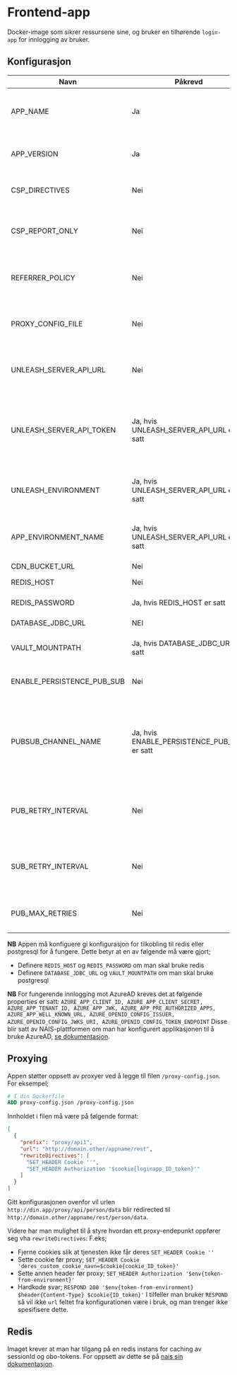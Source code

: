 # Frontend-app

Docker-image som sikrer ressursene sine, og bruker en tilhørende `login-app` for innlogging av bruker.

## Konfigurasjon

| Navn                       | Påkrevd                                     | Beskrivelse                                                                                                                                                                                           |
|----------------------------|---------------------------------------------|-------------------------------------------------------------------------------------------------------------------------------------------------------------------------------------------------------|
| APP_NAME                   | Ja                                          | Navn på applikasjonen. Dette vil bli brukt som context-path i appen.                                                                                                                                  |
| APP_VERSION                | Ja                                          | Version av applikasjonen. Er bare synlig på selftest-siden                                                                                                                                            |
| CSP_DIRECTIVES             | Nei                                         | CSP-header som skal brukes, default: `default-src: 'self'`                                                                                                                                            | 
| CSP_REPORT_ONLY            | Nei                                         | `true` eller `false`, styrer hvorvidt CSP skal være i `Report-Only` modus, default: `false`                                                                                                           |
| REFERRER_POLICY            | Nei                                         | Forhindrer at url-path blir sendt som http header ved lenke klikk. [Les mer her](https://developer.mozilla.org/en-US/docs/Web/HTTP/Headers/Referrer-Policy#examples), Default `origin`                |
| PROXY_CONFIG_FILE          | Nei                                         | Plassering av konfigurasjons-filen for proxy-oppsett. Default `/proxy-config.json`                                                                                                                    |
| UNLEASH_SERVER_API_URL     | Nei                                         | Url til unleash for om man ønsker å bruke unleash-evaluering i templates                                                                                                                              |
| UNLEASH_SERVER_API_TOKEN   | Ja, hvis UNLEASH_SERVER_API_URL er satt                                         | api token til unleash for om man ønsker å bruke unleash-evaluering i templates. Denne må deployes for appen man bruker imaget.                                                                                                                        |
| UNLEASH_ENVIRONMENT        | Ja, hvis UNLEASH_SERVER_API_URL er satt                                          | variant til unleash for om man ønsker å bruke unleash-evaluering i templates                                                                                                                          |
| APP_ENVIRONMENT_NAME       | Ja, hvis UNLEASH_SERVER_API_URL er satt                                          | Miljø til unleash for om man ønsker å bruke unleash-evaluering i templates                                                                                                                            |
| CDN_BUCKET_URL             | Nei                                         | Url til CDN-løsning                                                                                                                                                                                   |
| REDIS_HOST                 | Nei                                         | Host til redis-instans                                                                                                                                                                                |
| REDIS_PASSWORD             | Ja, hvis REDIS_HOST er satt                 | Passord til redis-instans                                                                                                                                                                             |
| DATABASE_JDBC_URL          | NEI                                         | Url for database tilkobling                                                                                                                                                                           |
| VAULT_MOUNTPATH            | Ja, hvis DATABASE_JDBC_URL er satt          | Vault path til brukernavn/passord for databasen                                                                                                                                                       |
| ENABLE_PERSISTENCE_PUB_SUB | Nei                                         | Skru på Pub/Sub for å synkronisere cache mellom podder                                                                                                                                                |
| PUBSUB_CHANNEL_NAME        | Ja, hvis ENABLE_PERSISTENCE_PUB_SUB er satt | Navnet på kanalen som brukes av PostgreSQL og Redis for Pub/Sub. For Postgres må kanalnavnet være det samme som brukes i `pg_notify`. [Se eksempel her](resources/db/migration/V1_2__add_pub_sub.sql) |
| PUB_RETRY_INTERVAL         | Nei                                         | Antall sekunder Publisheren venter med å prøve på nytt med å sende en melding om den feiler, default: 1000                                                                                            |
| SUB_RETRY_INTERVAL         | Nei                                         | Antall sekunder Subscriberen venter med å prøve på nytt med å subscribe om den feiler, default: 1000                                                                                                  |
| PUB_MAX_RETRIES            | Nei                                         | Antall ganger publisheren prøver å sende en feilende melding, default: 10                                                                                                                             |

**NB** Appen må konfiguere gi konfigurasjon for tilkobling til redis eller postgresql for å fungere.
Dette betyr at en av følgende må være gjort;
- Definere `REDIS_HOST` og `REDIS_PASSWORD` om man skal bruke redis
- Definere `DATABASE_JDBC_URL` og `VAULT_MOUNTPATH` om man skal bruke postgresql

**NB** For fungerende innlogging mot AzureAD kreves det at følgende properties er satt:
```AZURE_APP_CLIENT_ID, AZURE_APP_CLIENT_SECRET, AZURE_APP_TENANT_ID, AZURE_APP_JWK, AZURE_APP_PRE_AUTHORIZED_APPS, AZURE_APP_WELL_KNOWN_URL, AZURE_OPENID_CONFIG_ISSUER, AZURE_OPENID_CONFIG_JWKS_URI, AZURE_OPENID_CONFIG_TOKEN_ENDPOINT```
Disse blir satt av NAIS-plattformen om man har konfigurert applikasjonen til å bruke
AzureAD, [se dokumentasjon](https://doc.nais.io/security/auth/azure-ad/).

## Proxying

Appen støtter oppsett av proxyer ved å legge til filen `/proxy-config.json`.
For eksempel;

```Dockerfile
# I din Dockerfile
ADD proxy-config.json /proxy-config.json
```

Innholdet i filen må være på følgende format:

```json
[
  {
    "prefix": "proxy/api1",
    "url": "http://domain.other/appname/rest",
    "rewriteDirectives": [
      "SET_HEADER Cookie ''",
      "SET_HEADER Authorization '$cookie{loginapp_ID_token}'"
    ]
  }
]
```

Gitt konfigurasjonen ovenfor vil urlen `http://din.app/proxy/api/person/data` blir redirected til
`http://domain.other/appname/rest/person/data`.

Videre har man mulighet til å styre hvordan ett proxy-endepunkt oppfører seg vha `rewriteDirectives`:
F.eks;

- Fjerne cookies slik at tjenesten ikke får deres `SET_HEADER Cookie ''`
- Sette cookie før proxy; `SET_HEADER Cookie 'deres_custom_cookie_navn=$cookie{cookie_ID_token}'`
- Sette annen header før proxy; `SET_HEADER Authorization '$env{token-from-environment}'`
- Hardkode svar; `RESPOND 200 '$env{token-from-environment} $header{Content-Type} $cookie{ID_token}'`
  I tilfeller man bruker `RESPOND` så vil ikke `url` feltet fra konfigurationen være i bruk, og man trenger ikke
  spesifisere dette.

## Redis

Imaget krever at man har tilgang på en redis instans for caching av sessionId og obo-tokens.
For oppsett av dette se på [nais sin dokumentasjon](https://doc.nais.io/persistence/redis/).